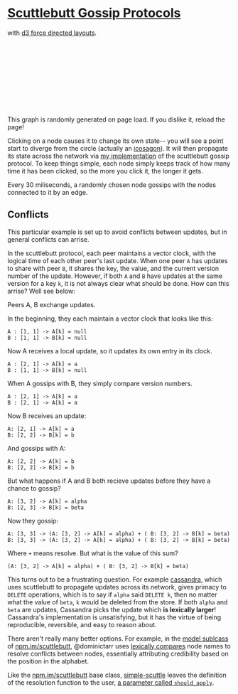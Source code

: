 # [Scuttlebutt Gossip Protocols][scuttlebutt] # 

with [d3 force directed layouts](https://github.com/mbostock/d3/wiki/Force-Layout).

<div>
<svg></svg>
</div>

This graph is randomly generated on page load. If you dislike it, reload
the page!

Clicking on a node causes it to change its own state-- you will see a point
start to diverge from the circle (actually an
[icosagon](http://faculty.kutztown.edu/schaeffe/Tutorials/General/Polygons.html)).
It will then propagate its state across the network via [my
implementation][simple-scuttle] of the scuttlebutt gossip protocol. To keep
things simple, each node simply keeps track of how many time it has been
clicked, so the more you click it, the longer it gets.

Every 30 miliseconds, a randomly chosen node gossips with the nodes connected
to it by an edge. 

## Conflicts ##

This particular example is set up to avoid conflicts between updates, but in
general conflicts can arrise. 

In the scuttlebutt protocol, each peer maintains a vector clock, with the
logical time of each other peer's last update. When one peer `A` has updates to
share with peer `B`, it shares the key, the value, and the current version number of
the update. However, if both `A` and `B` have updates at the same version for a
key `k`, it is not always clear what should be done. How can this arrise?  Well
see below:

Peers A, B exchange updates.

In the beginning, they each maintain a vector clock that looks like this:

```
A : [1, 1] -> A[k] = null
B : [1, 1] -> B[k] = null
```

Now A receives a local update, so it updates its own entry in its clock.

```
A : [2, 1] -> A[k] = a
B : [1, 1] -> B[k] = null
```

When A gossips with B, they simply compare version numbers.

```
A : [2, 1] -> A[k] = a
B : [2, 1] -> A[k] = a
```

Now B receives an update:

```
A: [2, 1] -> A[k] = a
B: [2, 2] -> B[k] = b
```

And gossips with A:

```
A: [2, 2] -> A[k] = b
B: [2, 2] -> B[k] = b
```

But what happens if A and B both recieve updates before they have a chance to
gossip?

```
A: [3, 2] -> A[k] = alpha
B: [2, 3] -> B[k] = beta
```

Now they gossip:

```
A: [3, 3] -> (A: [3, 2] -> A[k] = alpha) + ( B: [3, 2] -> B[k] = beta)
B: [3, 3] -> (A: [3, 2] -> A[k] = alpha) + ( B: [3, 2] -> B[k] = beta)
```

Where `+` means resolve. But what is the value of this sum?

```
(A: [3, 2] -> A[k] = alpha) + ( B: [3, 2] -> B[k] = beta)
```

This turns out to be a frustrating question. For example [cassandra][], which
uses scuttlebutt to propagate updates across its network, gives primacy to
`DELETE` operations, which is to say if `alpha` said `DELETE k`, then no matter
what the value of `beta`, `k` would be deleted from the store. If both `alpha`
and `beta` are updates, Cassandra picks the update which **is lexically
larger**!  Cassandra's implementation is unsatisfying, but it has the virtue of
being reproducible, reversible, and easy to reason about.

There aren't really many better options. For example, in the [model
sublcass](https://github.com/dominictarr/scuttlebutt/blob/master/model.js) of
[npm.im/scuttlebutt][], @dominictarr uses [lexically compares][dominic-resolve]
node names to resolve conflicts between nodes, essentially attributing
credibility based on the position in the alphabet.

Like the [npm.im/scuttlebutt][] base class, [simple-scuttle][] leaves the
definition of  the resolution function to the user, [a parameter called `should_apply`](https://github.com/AWinterman/simple-scuttle#constructor). 


[cassandra]: https://wiki.apache.org/cassandra/FAQ#clocktie
[dominic-resolve]: https://github.com/dominictarr/scuttlebutt/blob/master/util.js#L29-L36
[scuttlebutt]: http://www.cs.cornell.edu/home/rvr/papers/flowgossip.pdf
[npm.im/scuttlebutt]: http://npmjs.org/scuttlebutt
[simple-scuttle]: https://github.com/awinterman/simple-scuttle 
[conflict-resolution]: ./conflict.html
